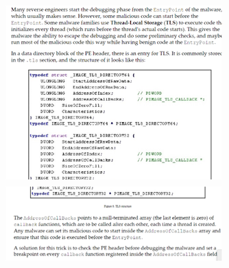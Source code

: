![image](images/B8542204A1B8425BA3F3A99956570082clipboard.png)

![image](images/19D23DD27E2E47DBA45255A18F50133Fclipboard.png)